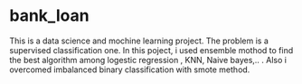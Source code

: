 # bank_loan
This is a data science and mochine learning project.
The problem is a supervised classification one.
In this poject, i used ensemble mothod to find the best algorithm among logestic regression , KNN, Naive bayes,.. .
Also i overcomed imbalanced binary classification with smote method.
